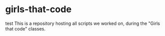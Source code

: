 girls-that-code
===============

test
This is a repository hosting all scripts we worked on, during the "Girls that code" classes. 
